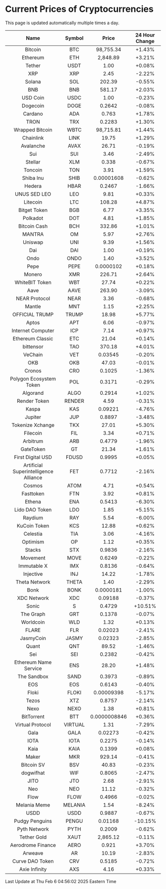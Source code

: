 # Current Prices of Cryptocurrencies
This page is updated automatically multiple times a day.

| Name | Symbol | Price | 24 Hour Change |
| :---: |:---:| :---: | :---: |
| Bitcoin | BTC | 98,755.34 | +1.43% |
| Ethereum | ETH | 2,848.89 | +3.21% |
| Tether | USDT | 1.00 | +0.08% |
| XRP | XRP | 2.45 | -2.22% |
| Solana | SOL | 202.39 | -0.55% |
| BNB | BNB | 581.17 | +2.03% |
| USD Coin | USDC | 1.00 | -0.23% |
| Dogecoin | DOGE | 0.2642 | -0.08% |
| Cardano | ADA | 0.763 | +1.78% |
| TRON | TRX | 0.2283 | +1.30% |
| Wrapped Bitcoin | WBTC | 98,715.81 | +1.44% |
| Chainlink | LINK | 19.75 | +1.29% |
| Avalanche | AVAX | 26.71 | -0.19% |
| Sui | SUI | 3.46 | -2.49% |
| Stellar | XLM | 0.338 | -0.67% |
| Toncoin | TON | 3.91 | +1.59% |
| Shiba Inu | SHIB | 0.00001608 | -0.62% |
| Hedera | HBAR | 0.2467 | -1.66% |
| UNUS SED LEO | LEO | 9.81 | +0.33% |
| Litecoin | LTC | 108.28 | +4.87% |
| Bitget Token | BGB | 6.77 | +3.35% |
| Polkadot | DOT | 4.81 | +1.85% |
| Bitcoin Cash | BCH | 332.86 | +1.01% |
| MANTRA | OM | 5.97 | +2.76% |
| Uniswap | UNI | 9.39 | +1.56% |
| Dai | DAI | 1.00 | +0.19% |
| Ondo | ONDO | 1.40 | +3.52% |
| Pepe | PEPE | 0.0000102 | +0.18% |
| Monero | XMR | 226.71 | +2.64% |
| WhiteBIT Token | WBT | 27.74 | +0.22% |
| Aave | AAVE | 263.90 | -3.09% |
| NEAR Protocol | NEAR | 3.36 | -0.68% |
| Mantle | MNT | 1.15 | +2.25% |
| OFFICIAL TRUMP | TRUMP | 18.98 | +5.77% |
| Aptos | APT | 6.06 | -0.97% |
| Internet Computer | ICP | 7.14 | +0.97% |
| Ethereum Classic | ETC | 21.04 | +0.14% |
| bittensor | TAO | 370.18 | +4.01% |
| VeChain | VET | 0.03545 | -0.20% |
| OKB | OKB | 47.03 | -0.01% |
| Cronos | CRO | 0.1025 | -1.36% |
| Polygon Ecosystem Token | POL | 0.3171 | -0.29% |
| Algorand | ALGO | 0.2914 | +1.02% |
| Render Token | RENDER | 4.59 | -0.31% |
| Kaspa | KAS | 0.09221 | -4.76% |
| Jupiter | JUP | 0.8897 | -3.48% |
| Tokenize Xchange | TKX | 27.01 | +5.30% |
| Filecoin | FIL | 3.34 | +0.71% |
| Arbitrum | ARB | 0.4779 | -1.96% |
| GateToken | GT | 21.34 | +1.61% |
| First Digital USD | FDUSD | 0.9995 | +0.05% |
| Artificial Superintelligence Alliance | FET | 0.7712 | -2.16% |
| Cosmos | ATOM | 4.71 | +0.54% |
| Fasttoken | FTN | 3.92 | +0.81% |
| Ethena | ENA | 0.5413 | -6.30% |
| Lido DAO Token | LDO | 1.85 | +5.15% |
| Raydium | RAY | 5.54 | -6.00% |
| KuCoin Token | KCS | 12.88 | +0.62% |
| Celestia | TIA | 3.06 | -4.16% |
| Optimism | OP | 1.12 | +0.35% |
| Stacks | STX | 0.9836 | -2.16% |
| Movement | MOVE | 0.6249 | -0.22% |
| Immutable X | IMX | 0.8136 | -0.64% |
| Injective | INJ | 14.22 | -1.78% |
| Theta Network | THETA | 1.40 | -2.29% |
| Bonk | BONK | 0.0000181 | -1.00% |
| XDC Network | XDC | 0.09188 | -0.37% |
| Sonic | S | 0.4729 | +10.51% |
| The Graph | GRT | 0.1378 | -0.07% |
| Worldcoin | WLD | 1.32 | +0.13% |
| FLARE | FLR | 0.02023 | -2.41% |
| JasmyCoin | JASMY | 0.02323 | -2.85% |
| Quant | QNT | 89.52 | -1.46% |
| Sei | SEI | 0.2382 | -0.42% |
| Ethereum Name Service | ENS | 28.20 | +1.48% |
| The Sandbox | SAND | 0.3973 | -0.89% |
| EOS | EOS | 0.6143 | -0.40% |
| Floki | FLOKI | 0.00009398 | -5.17% |
| Tezos | XTZ | 0.8757 | -2.14% |
| Nexo | NEXO | 1.38 | +0.81% |
| BitTorrent | BTT | 0.0000008846 | +0.36% |
| Virtual Protocol | VIRTUAL | 1.31 | -7.29% |
| Gala | GALA | 0.02273 | -0.42% |
| IOTA | IOTA | 0.2275 | -0.14% |
| Kaia | KAIA | 0.1399 | +0.08% |
| Maker | MKR | 929.14 | -0.41% |
| Bitcoin SV | BSV | 40.83 | -0.23% |
| dogwifhat | WIF | 0.8065 | -2.47% |
| JITO | JTO | 2.68 | -2.91% |
| Neo | NEO | 11.12 | -0.32% |
| Flow | FLOW | 0.4966 | -0.02% |
| Melania Meme | MELANIA | 1.54 | -8.24% |
| USDD | USDD | 0.9887 | -0.67% |
| Pudgy Penguins | PENGU | 0.01168 | -10.15% |
| Pyth Network | PYTH | 0.2009 | -0.62% |
| Tether Gold | XAUT | 2,865.12 | -0.11% |
| Aerodrome Finance | AERO | 0.921 | +3.70% |
| Arweave | AR | 10.19 | -2.83% |
| Curve DAO Token | CRV | 0.5185 | -0.72% |
| Axie Infinity | AXS | 4.16 | +0.33% |

Last Update at Thu Feb  6 04:56:02 2025 Eastern Time